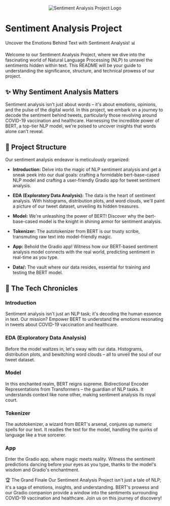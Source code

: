 <div align="center">
  <img src="project_logo.png" alt="Sentiment Analysis Project Logo">
</div>

# Sentiment Analysis Project

Uncover the Emotions Behind Text with Sentiment Analysis! 📊

Welcome to our Sentiment Analysis Project, where we dive into the fascinating world of Natural Language Processing (NLP) to unravel the sentiments hidden within text. This README will be your guide to understanding the significance, structure, and technical prowess of our project.

## :sparkles: Why Sentiment Analysis Matters

Sentiment analysis isn't just about words – it's about emotions, opinions, and the pulse of the digital world. In this project, we embark on a journey to decode the sentiment behind tweets, particularly those revolving around COVID-19 vaccination and healthcare. Harnessing the incredible power of BERT, a top-tier NLP model, we're poised to uncover insights that words alone can't reveal.

## :file_folder: Project Structure

Our sentiment analysis endeavor is meticulously organized:

- **Introduction:** Delve into the magic of NLP sentiment analysis and get a sneak peek into our dual goals: crafting a formidable bert-base-cased NLP model and crafting a user-friendly Gradio app for tweet sentiment analysis.

- **EDA (Exploratory Data Analysis):** The data is the heart of sentiment analysis. With histograms, distribution plots, and word clouds, we'll paint a picture of our tweet dataset, unveiling its hidden treasures.

- **Model:** We're unleashing the power of BERT! Discover why the bert-base-cased model is the knight in shining armor for sentiment analysis.

- **Tokenizer:** The autotokenizer from BERT is our trusty scribe, transmuting raw text into model-friendly magic.

- **App:** Behold the Gradio app! Witness how our BERT-based sentiment analysis model connects with the real world, predicting sentiment in real-time as you type.

- **Data/:** The vault where our data resides, essential for training and testing the BERT model.

## :rocket: The Tech Chronicles

### Introduction

Sentiment analysis isn't just an NLP task; it's decoding the human essence in text. Our mission? Empower BERT to understand the emotions resonating in tweets about COVID-19 vaccination and healthcare.

### EDA (Exploratory Data Analysis)

Before the model waltzes in, let's sway with our data. Histograms, distribution plots, and bewitching word clouds – all to unveil the soul of our tweet dataset.

### Model
In this enchanted realm, BERT reigns supreme. Bidirectional Encoder Representations from Transformers – the guardian of NLP tasks. It understands context like none other, making sentiment analysis its royal court.

### Tokenizer
The autotokenizer, a wizard from BERT's arsenal, conjures up numeric spells for our text. It readies the text for the model, handling the quirks of language like a true sorcerer.

### App
Enter the Gradio app, where magic meets reality. Witness the sentiment predictions dancing before your eyes as you type, thanks to the model's wisdom and Gradio's enchantment.

:trophy: The Grand Finale
Our Sentiment Analysis Project isn't just a tale of NLP; it's a saga of emotions, insights, and understanding. BERT's prowess and our Gradio companion provide a window into the sentiments surrounding COVID-19 vaccination and healthcare. Join us on this journey of discovery!


